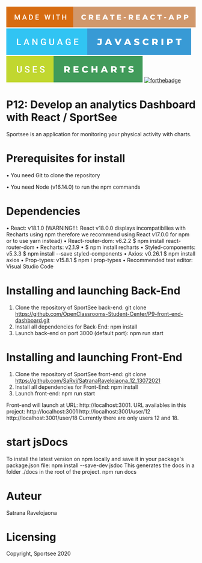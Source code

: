 [![forthebadge](./made-with-create-react-app.svg)](https://create-react-app.dev/)
[![forthebadge](./language-javascript.svg)](https://forthebadge.com)
[![forthebadge](./uses-recharts.svg)](https://recharts.org/en-US/)
[![forthebadge](https://forthebadge.com/images/badges/uses-css.svg)](https://forthebadge.com)

# P12: Develop an analytics Dashboard with React / SportSee

Sportsee is an application for monitoring your physical activity with charts.

# Prerequisites for install
•	You need Git to clone the repository

•	You need Node (v16.14.0) to run the npm commands

# Dependencies

•	React: v18.1.0 (WARNING!!!: React v18.0.0 displays incompatibilies with Recharts using npm therefore we recommend using React v17.0.0 for npm or to use yarn instead)
•	React-router-dom: v6.2.2
$ npm install react-router-dom
•	Recharts: v2.1.9
•	$ npm install recharts
•	Styled-components: v5.3.3
$ npm install --save styled-components
•	Axios: v0.26.1
$ npm install axios
•	Prop-types: v15.8.1
$ npm i prop-types
•	Recommended text editor: Visual Studio Code

# Installing and launching Back-End

1.	Clone the repository of SportSee back-end:
git clone https://github.com/OpenClassrooms-Student-Center/P9-front-end-dashboard.git
2.	Install all dependencies for Back-End:
npm install
3.	Launch back-end on port 3000 (default port):
npm run start

# Installing and launching Front-End

1.	Clone the repository of SportSee front-end:
git clone https://github.com/SaRvj/SatranaRavelojaona_12_13072021
2.	Install all dependencies for Front-End:
npm install
3.	Launch front-end:
npm run start

Front-end will launch at URL: http://localhost:3001.
URL availables in this project: http://localhost:3001
http://localhost:3001/user/12
http://localhost:3001/user/18
Currently there are only users 12 and 18.

# start jsDocs
To install the latest version on npm locally and save it in your package's package.json file:
npm install --save-dev jsdoc
This generates the docs in a folder ./docs in the root of the project.
npm run docs

# Auteur
Satrana Ravelojaona

# Licensing
Copyright, Sportsee 2020